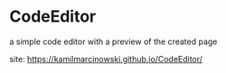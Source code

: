 # CodeEditor
a simple code editor with a preview of the created page

site: https://kamilmarcinowski.github.io/CodeEditor/
